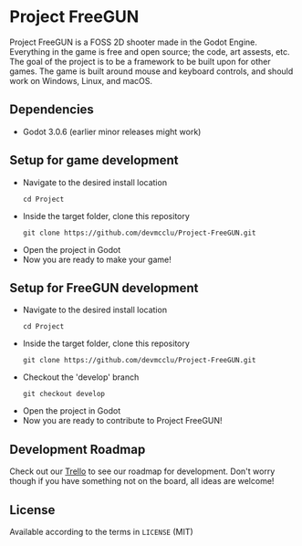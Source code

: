 # Project FreeGUN
Project FreeGUN is a FOSS 2D shooter made in the Godot Engine. Everything in the game is free and open source; the code, art assests, etc. The goal of the project is to be a framework to be built upon for other games. The game is built around mouse and keyboard controls, and should work on Windows, Linux, and macOS.

## Dependencies

- Godot 3.0.6 (earlier minor releases might work)

## Setup for game development
- Navigate to the desired install location
  ```
  cd Project
  ```
- Inside the target folder, clone this repository
  ```
  git clone https://github.com/devmcclu/Project-FreeGUN.git
  ```
- Open the project in Godot
- Now you are ready to make your game!

## Setup for FreeGUN development
- Navigate to the desired install location
  ```
  cd Project
  ```
- Inside the target folder, clone this repository
  ```
  git clone https://github.com/devmcclu/Project-FreeGUN.git
  ```
- Checkout the 'develop' branch
  ```
  git checkout develop
  ```
- Open the project in Godot
- Now you are ready to contribute to Project FreeGUN!

## Development Roadmap
Check out our [Trello](https://trello.com/b/NlWX2MxC/project-freegun) to see our roadmap for development. Don't worry though if you have something not on the board, all ideas are welcome!

## License
Available according to the terms in `LICENSE` (MIT)
